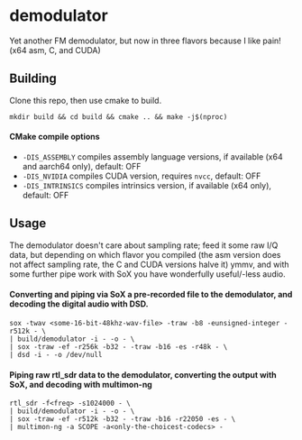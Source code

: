 # demodulator
Yet another FM demodulator, but now in three flavors because I like pain! (x64 asm, C, and CUDA)
## Building
Clone this repo, then use cmake to build.

`mkdir build && cd build && cmake .. && make -j$(nproc)`
#### CMake compile options 
- `-DIS_ASSEMBLY` compiles assembly language versions, if available (x64 and aarch64 only), default: OFF
- `-DIS_NVIDIA` compiles CUDA version, requires `nvcc`, default: OFF
- `-DIS_INTRINSICS` compiles intrinsics version, if available (x64 only), default: OFF
## Usage
The demodulator doesn't care about sampling rate; feed it some raw I/Q data, but depending on which flavor you compiled (the asm version does not affect sampling rate, the C and CUDA versions halve it) ymmv, and with some further pipe work with SoX you have wonderfully useful/-less audio.
 #### Converting and piping via SoX a pre-recorded file to the demodulator, and decoding the digital audio with DSD.
```
sox -twav <some-16-bit-48khz-wav-file> -traw -b8 -eunsigned-integer -r512k - \
| build/demodulator -i - -o - \
| sox -traw -ef -r256k -b32 - -traw -b16 -es -r48k - \
| dsd -i - -o /dev/null
```
#### Piping raw rtl_sdr data to the demodulator, converting the output with SoX, and decoding with multimon-ng
```
rtl_sdr -f<freq> -s1024000 - \
| build/demodulator -i - -o - \
| sox -traw -ef -r512k -b32 - -traw -b16 -r22050 -es - \
| multimon-ng -a SCOPE -a<only-the-choicest-codecs> -
```
